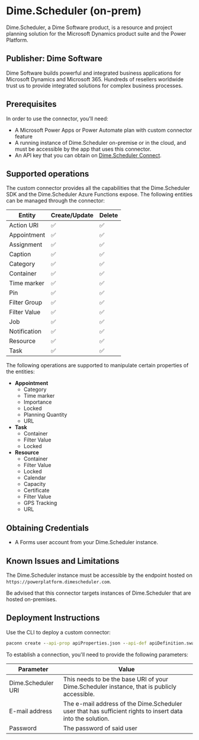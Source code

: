 # Dime.Scheduler (on-prem)

Dime.Scheduler, a Dime Software product, is a resource and project planning solution for the Microsoft Dynamics product suite and the Power Platform.

## Publisher: Dime Software

Dime Software builds powerful and integrated business applications for Microsoft Dynamics and Microsoft 365. Hundreds of resellers worldwide trust us to provide integrated solutions for complex business processes.

## Prerequisites

In order to use the connector, you'll need:

- A Microsoft Power Apps or Power Automate plan with custom connector feature
- A running instance of Dime.Scheduler on-premise or in the cloud, and must be accessible by the app that uses this connector.
- An API key that you can obtain on [Dime.Scheduler Connect](https://connect.dimescheduler.com).

## Supported operations

The custom connector provides all the capabilities that the Dime.Scheduler SDK and the Dime.Scheduler Azure Functions expose.
The following entities can be managed through the connector:

| Entity       | Create/Update | Delete |
| ------------ | ------------- | ------ |
| Action URI   | ✅             | ✅      |
| Appointment  | ✅             | ✅      |
| Assignment   | ✅             | ✅      |
| Caption      | ✅             | ✅      |
| Category     | ✅             | ✅      |
| Container    | ✅             | ✅      |
| Time marker  | ✅             | ✅      |
| Pin          | ✅             | ✅      |
| Filter Group | ✅             | ✅      |
| Filter Value | ✅             | ✅      |
| Job          | ✅             | ✅      |
| Notification | ✅             | ✅      |
| Resource     | ✅             | ✅      |
| Task         | ✅             | ✅      |

The following operations are supported to manipulate certain properties of the entities:

- **Appointment**
  - Category
  - Time marker
  - Importance
  - Locked
  - Planning Quantity
  - URL
- **Task**
  - Container
  - Filter Value
  - Locked
- **Resource**
  - Container
  - Filter Value
  - Locked
  - Calendar
  - Capacity
  - Certificate
  - Filter Value
  - GPS Tracking
  - URL

## Obtaining Credentials

- A Forms user account from your Dime.Scheduler instance.

## Known Issues and Limitations

The Dime.Scheduler instance must be accessible by the endpoint hosted on `https://powerplatform.dimescheduler.com`.

Be advised that this connector targets instances of Dime.Scheduler that are hosted on-premises.

## Deployment Instructions

Use the CLI to deploy a custom connector:

```cmd
paconn create --api-prop apiProperties.json --api-def apiDefinition.swagger.json --icon icon.png
```

To establish a connection, you'll need to provide the following parameters:

| Parameter          | Value                                                                                                      |
| ------------------ | ---------------------------------------------------------------------------------------------------------- |
| Dime.Scheduler URI | This needs to be the base URI of your Dime.Scheduler instance, that is publicly accessible.                |
| E-mail address     | The e-mail address of the Dime.Scheduler user that has sufficient rights to insert data into the solution. |
| Password           | The password of said user                                                                                  |
